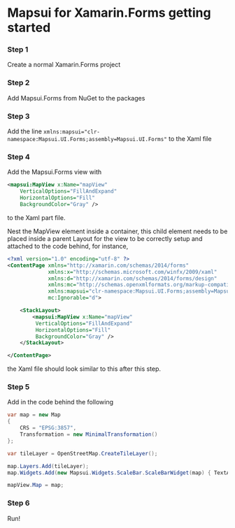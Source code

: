 # Mapsui for Xamarin.Forms getting started

### Step 1

Create a normal Xamarin.Forms project

### Step 2

Add Mapsui.Forms from NuGet to the packages

### Step 3

Add the line `xmlns:mapsui="clr-namespace:Mapsui.UI.Forms;assembly=Mapsui.UI.Forms"`
to the Xaml file

### Step 4

Add the Mapsui.Forms view with
```xml
<mapsui:MapView x:Name="mapView"
    VerticalOptions="FillAndExpand"
    HorizontalOptions="Fill"
    BackgroundColor="Gray" />
```
to the Xaml <ContentPage> part file.
    
Nest the MapView element inside a container, this child element needs to be placed inside a parent Layout 
for the view to be correctly setup and attached to the code behind, for instance,

```xml
<?xml version="1.0" encoding="utf-8" ?>
<ContentPage xmlns="http://xamarin.com/schemas/2014/forms"
             xmlns:x="http://schemas.microsoft.com/winfx/2009/xaml"
             xmlns:d="http://xamarin.com/schemas/2014/forms/design"
             xmlns:mc="http://schemas.openxmlformats.org/markup-compatibility/2006" 
             xmlns:mapsui="clr-namespace:Mapsui.UI.Forms;assembly=Mapsui.UI.Forms"
             mc:Ignorable="d">

    <StackLayout>
        <mapsui:MapView x:Name="mapView"
         VerticalOptions="FillAndExpand"
         HorizontalOptions="Fill"
         BackgroundColor="Gray" />
    </StackLayout>

</ContentPage>
```
the Xaml file should look similar to this after this step.

### Step 5

Add in the code behind the following

```csharp
var map = new Map
{
    CRS = "EPSG:3857",
    Transformation = new MinimalTransformation()
};

var tileLayer = OpenStreetMap.CreateTileLayer();

map.Layers.Add(tileLayer);
map.Widgets.Add(new Mapsui.Widgets.ScaleBar.ScaleBarWidget(map) { TextAlignment = Mapsui.Widgets.Alignment.Center, HorizontalAlignment = Mapsui.Widgets.HorizontalAlignment.Left, VerticalAlignment = Mapsui.Widgets.VerticalAlignment.Bottom });

mapView.Map = map;
```

### Step 6
Run!
